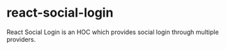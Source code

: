 # react-social-login
React Social Login is an HOC which provides social login through multiple providers.

